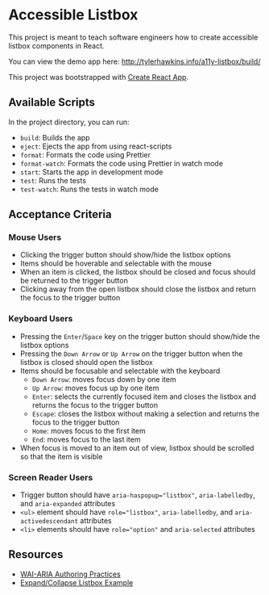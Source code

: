 # Accessible Listbox

This project is meant to teach software engineers how to create accessible listbox components in React.

You can view the demo app here: http://tylerhawkins.info/a11y-listbox/build/

This project was bootstrapped with [Create React App](https://github.com/facebook/create-react-app).

## Available Scripts

In the project directory, you can run:

- `build`: Builds the app
- `eject`: Ejects the app from using react-scripts
- `format`: Formats the code using Prettier
- `format-watch`: Formats the code using Prettier in watch mode
- `start`: Starts the app in development mode
- `test`: Runs the tests
- `test-watch`: Runs the tests in watch mode

## Acceptance Criteria

### Mouse Users
- Clicking the trigger button should show/hide the listbox options
- Items should be hoverable and selectable with the mouse
- When an item is clicked, the listbox should be closed and focus should be returned to the trigger button
- Clicking away from the open listbox should close the listbox and return the focus to the trigger button

### Keyboard Users
- Pressing the `Enter`/`Space` key on the trigger button should show/hide the listbox options
- Pressing the `Down Arrow` or `Up Arrow` on the trigger button when the listbox is closed should open the listbox
- Items should be focusable and selectable with the keyboard
  - `Down Arrow`: moves focus down by one item
  - `Up Arrow`: moves focus up by one item
  - `Enter`: selects the currently focused item and closes the listbox and returns the focus to the trigger button
  - `Escape`: closes the listbox without making a selection and returns the focus to the trigger button
  - `Home`: moves focus to the first item
  - `End`: moves focus to the last item
- When focus is moved to an item out of view, listbox should be scrolled so that the item is visible

### Screen Reader Users
- Trigger button should have `aria-haspopup="listbox"`, `aria-labelledby`, and `aria-expanded` attributes
- `<ul>` element should have `role="listbox"`, `aria-labelledby`, and `aria-activedescendant` attributes
- `<li>` elements should have `role="option"` and `aria-selected` attributes

## Resources

- [WAI-ARIA Authoring Practices](https://www.w3.org/TR/wai-aria-practices-1.1/#Listbox)
- [Expand/Collapse Listbox Example](https://www.w3.org/TR/wai-aria-practices-1.1/examples/listbox/listbox-collapsible.html)
